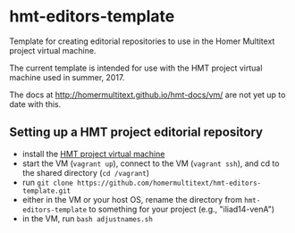
# hmt-editors-template



Template for creating editorial repositories to use in the Homer Multitext project virtual machine.

The current template is intended for use with the HMT project virtual machine used in summer, 2017.


The docs at <http://homermultitext.github.io/hmt-docs/vm/> are not yet up to date with this.

## Setting up a HMT project editorial repository

- install the [HMT project virtual machine](https://github.com/homermultitext/hmt-vm)
- start the VM (`vagrant up`), connect to the VM (`vagrant ssh`), and cd to the shared directory
(`cd /vagrant`)
- run `git clone https://github.com/homermultitext/hmt-editors-template.git`
- either in the VM or your host OS, rename the directory from `hmt-editors-template` to something for your project (e.g., "iliad14-venA")
- in the VM, run `bash adjustnames.sh`
